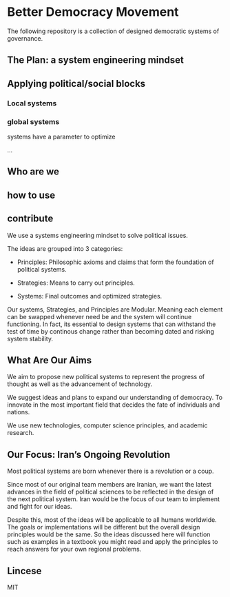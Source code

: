 
# Better Democracy Movement

The following repository is a collection of designed democratic systems of governance.  

## The Plan: a system engineering mindset

## Applying political/social blocks

### Local systems

### global systems

systems have a parameter to optimize

...

## Who are we

## how to use


## contribute

We use a systems engineering mindset to solve political issues. 



The ideas are grouped into 3 categories:

* Principles: Philosophic axioms and claims that form the foundation of political systems. 

* Strategies: Means to carry out principles.

* Systems: Final outcomes and optimized strategies. 

Our systems, Strategies, and Principles are Modular. Meaning each element can be swapped whenever need be and the system will continue functioning. In fact, its essential to design systems that can withstand the test of time by continous change rather than becoming dated and risking system stability. 

## What Are Our Aims

We aim to propose new political systems to represent the progress of thought as well as the advancement of technology.

We suggest ideas and plans to expand our understanding of democracy. To innovate in the most important field that decides the fate of individuals and nations.

We use new technologies, computer science principles, and academic research.

## Our Focus: Iran’s Ongoing Revolution

Most political systems are born whenever there is a revolution or a coup. 

Since most of our original team members are Iranian, we want the latest advances in the field of political sciences to be reflected in the design of the next political system. Iran would be the focus of our team to implement and fight for our ideas. 

Despite this, most of the ideas will be applicable to all humans worldwide. The goals or implementations will be different but the overall design principles would be the same. So the ideas discussed here will function such as examples in a textbook you might read and apply the principles to reach answers for your own regional problems. 

## Lincese

MIT